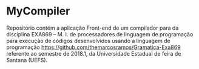 # MyCompiler
Repositório contém a aplicação Front-end de um compilador para da disciplina EXA869 – M. I. de processadores de linguagem de programação para execução de códigos desenvolvidos usando a linguagem  de  programação https://github.com/themarcosramos/Gramatica-Exa869  referente ao semestre de 2018.1, da Universidade Estadual de feira de Santana (UEFS).
